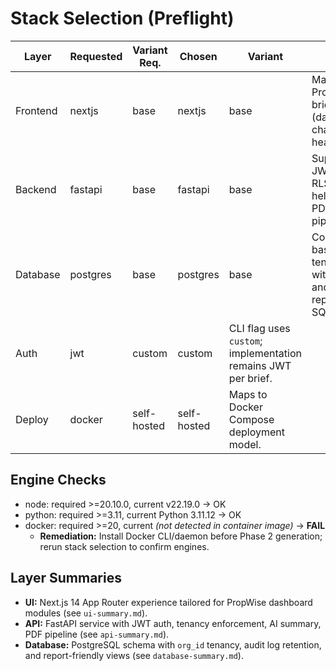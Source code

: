 # Stack Selection (Preflight)
| Layer | Requested | Variant Req. | Chosen | Variant | Note |
|---|---|---|---|---|---|
| Frontend | nextjs | base | nextjs | base | Matches PropWise brief (dashboard, charts, heatmap). |
| Backend | fastapi | base | fastapi | base | Supports JWT auth, RLS helpers, PDF pipeline. |
| Database | postgres | base | postgres | base | Column-based tenancy with RLS and reporting SQL. |
| Auth | jwt | custom | custom | CLI flag uses `custom`; implementation remains JWT per brief. |
| Deploy | docker | self-hosted | self-hosted | Maps to Docker Compose deployment model. |

## Engine Checks
- node: required >=20.10.0, current v22.19.0 → OK
- python: required >=3.11, current Python 3.11.12 → OK
- docker: required >=20, current *(not detected in container image)* → **FAIL**
  - **Remediation:** Install Docker CLI/daemon before Phase 2 generation; rerun stack selection to confirm engines.

## Layer Summaries
- **UI:** Next.js 14 App Router experience tailored for PropWise dashboard modules (see `ui-summary.md`).
- **API:** FastAPI service with JWT auth, tenancy enforcement, AI summary, PDF pipeline (see `api-summary.md`).
- **Database:** PostgreSQL schema with `org_id` tenancy, audit log retention, and report-friendly views (see `database-summary.md`).
